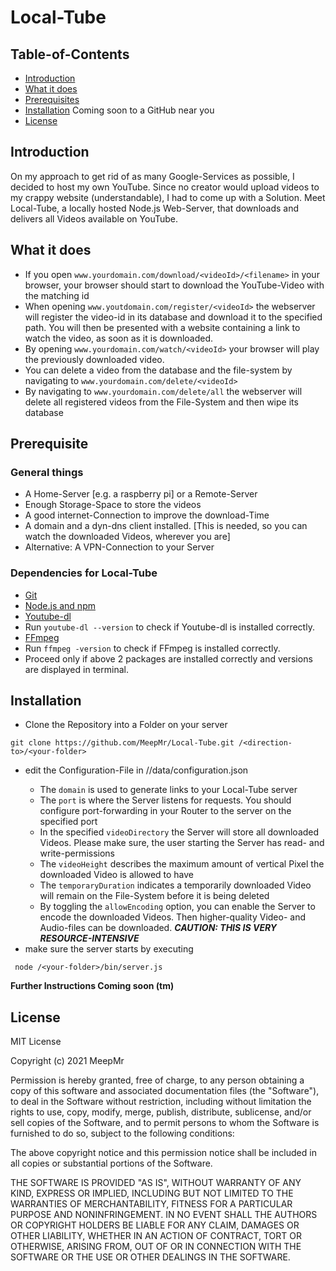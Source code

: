# Local-Tube

## Table-of-Contents

- [Introduction](https://github.com/MeepMr/Local-Tube#introduction)
- [What it does](https://github.com/MeepMr/Local-Tube#what-it-doeas)
- [Prerequisites](https://github.com/MeepMr/Local-Tube#prerequisite)
- [Installation](https://github.com/MeepMr/Local-Tube#installation) Coming soon to a GitHub near you
- [License](https://github.com/MeepMr/Local-Tube#license)


## Introduction
On my approach to get rid of as many Google-Services as possible, I decided to host my own YouTube.
Since no creator would upload videos to my crappy website (understandable), I had to come up with a Solution.
Meet Local-Tube, a locally hosted Node.js Web-Server, that downloads and delivers all Videos available on YouTube.

## What it does
- If you open `www.yourdomain.com/download/<videoId>/<filename>` in your browser, your browser should start to download the YouTube-Video with the matching id
- When opening `www.youtdomain.com/register/<videoId>` the webserver will register the video-id in its database and download it to the specified path.
You will then be presented with a website containing a link to watch the video, as soon as it is downloaded.
- By opening `www.yourdomain.com/watch/<videoId>` your browser will play the previously downloaded video.
- You can delete a video from the database and the file-system by navigating to `www.yourdomain.com/delete/<videoId>`
- By navigating to `www.yourdomain.com/delete/all` the webserver will delete all registered videos from the File-System and then wipe its database

## Prerequisite

### General things
- A Home-Server [e.g. a raspberry pi] or a Remote-Server
- Enough Storage-Space to store the videos
- A good internet-Connection to improve the download-Time
- A domain and a dyn-dns client installed. [This is needed, so you can watch the downloaded Videos, wherever you are]
- Alternative: A VPN-Connection to your Server

### Dependencies for Local-Tube
- [Git](https://git-scm.com/)
- [Node.js and npm](https://nodejs.org)
- [Youtube-dl](https://ytdl-org.github.io/youtube-dl/download.html)
- Run `youtube-dl --version` to check if Youtube-dl is installed correctly.
- [FFmpeg](https://ffmpeg.zeranoe.com/builds/)
- Run `ffmpeg -version` to check if FFmpeg is installed correctly.
- Proceed only if above 2 packages are installed correctly and versions are displayed in terminal.

## Installation
- Clone the Repository into a Folder on your server
```
git clone https://github.com/MeepMr/Local-Tube.git /<direction-to>/<your-folder>
```
- edit the Configuration-File in /<your-folder>/data/configuration.json
    - The `domain` is used to generate links to your Local-Tube server
    - The `port` is where the Server listens for requests. You should configure port-forwarding
    in your Router to the server on the specified port
    - In the specified `videoDirectory` the Server will store all downloaded Videos.
    Please make sure, the user starting the Server has read- and write-permissions
    - The `videoHeight` describes the maximum amount of vertical Pixel the downloaded Video
    is allowed to have
    - The `temporaryDuration` indicates a temporarily downloaded Video will remain on the
    File-System before it is being deleted
    - By toggling the `allowEncoding` option, you can enable the Server to encode the downloaded Videos.
    Then higher-quality Video- and Audio-files can be downloaded. ***CAUTION: THIS IS VERY RESOURCE-INTENSIVE***
- make sure the server starts by executing
```
 node /<your-folder>/bin/server.js
 ```

**Further Instructions Coming soon (tm)**

## License

MIT License

Copyright (c) 2021 MeepMr

Permission is hereby granted, free of charge, to any person obtaining a copy
of this software and associated documentation files (the "Software"), to deal
in the Software without restriction, including without limitation the rights
to use, copy, modify, merge, publish, distribute, sublicense, and/or sell
copies of the Software, and to permit persons to whom the Software is
furnished to do so, subject to the following conditions:

The above copyright notice and this permission notice shall be included in all
copies or substantial portions of the Software.

THE SOFTWARE IS PROVIDED "AS IS", WITHOUT WARRANTY OF ANY KIND, EXPRESS OR
IMPLIED, INCLUDING BUT NOT LIMITED TO THE WARRANTIES OF MERCHANTABILITY,
FITNESS FOR A PARTICULAR PURPOSE AND NONINFRINGEMENT. IN NO EVENT SHALL THE
AUTHORS OR COPYRIGHT HOLDERS BE LIABLE FOR ANY CLAIM, DAMAGES OR OTHER
LIABILITY, WHETHER IN AN ACTION OF CONTRACT, TORT OR OTHERWISE, ARISING FROM,
OUT OF OR IN CONNECTION WITH THE SOFTWARE OR THE USE OR OTHER DEALINGS IN THE
SOFTWARE.
